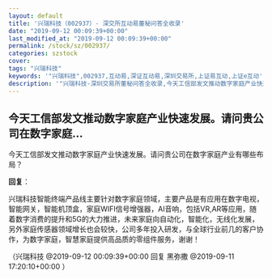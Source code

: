 ```yaml
---
layout: default
title: '兴瑞科技（002937）- 深交所互动易董秘问答全收录'
date: "2019-09-12 00:09:39+00:00"
last_modified_at: "2019-09-12 00:09:39+00:00"
permalink: /stock/sz/002937/
categories: szstock
cover: 
tags: "兴瑞科技"
keywords: '"兴瑞科技",002937,互动易,深证互动易,深圳交易所,上证易互动,上证e互动'
description: '"兴瑞科技-深圳交易所董秘问答全收录,今天工信部发文推动数字家庭产业快速发展。请问贵公司在数字家庭产业有哪些布局？"'
---
```


## 今天工信部发文推动数字家庭产业快速发展。请问贵公司在数字家庭...

今天工信部发文推动数字家庭产业快速发展。请问贵公司在数字家庭产业有哪些布局？

**回复**：

兴瑞科技智能终端产品线主要针对数字家庭领域，主要产品是有应用在数字电视，智能网关，智能机顶盒，家庭WIFI信号增强器，AI音响，包括VR,AR等应用，随着数字消费的提升和5G的大力推进，未来家庭向自动化，智能化，无线化发展，另外家庭传感器领域增长也会较快，公司多年投入研发，与全球行业前几的客户协作，为数字家庭，智慧家庭提供高品质的零组件服务，谢谢！ 

（兴瑞科技  @2019-09-12 00:09:39+00:00 回复 黑弥撒  @2019-09-11 17:20:10+00:00 ）

